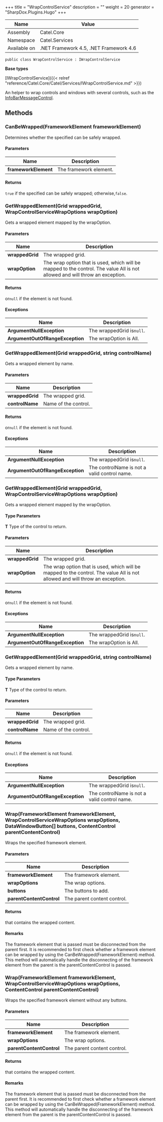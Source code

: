 

+++
title = "WrapControlService" 
description = ""
weight = 20
generator = "SharpDox.Plugins.Hugo"
+++

Name|Value
---|---
Assembly|Catel.Core
Namespace|Catel.Services
Available on|.NET Framework 4.5, .NET Framework 4.6

```
public class WrapControlService : IWrapControlService
```

**Base types**

[IWrapControlService]({{< relref "reference/Catel.Core/Catel/Services/IWrapControlService.md" >}})

An helper to wrap controls and windows with several controls, such as the [InfoBarMessageControl](#).

## Methods

### CanBeWrapped(FrameworkElement frameworkElement)

Determines whether the specified can be safely wrapped.

#### Parameters

Name|Description
---|---
**frameworkElement**|The framework element.

#### Returns

`true` if the specified can be safely wrapped; otherwise,`false`.

### GetWrappedElement(Grid wrappedGrid, WrapControlServiceWrapOptions wrapOption)

Gets a wrapped element mapped by the wrapOption.

#### Parameters

Name|Description
---|---
**wrappedGrid**|The wrapped grid.
**wrapOption**|The wrap option that is used, which will be mapped to the control. The value All is not allowed and will throw an exception.

#### Returns

or`null` if the element is not found.

#### Exceptions

Name|Description
---|---
**ArgumentNullException**|The wrappedGrid is`null`.
**ArgumentOutOfRangeException**|The wrapOption is All.

### GetWrappedElement(Grid wrappedGrid, string controlName)

Gets a wrapped element by name.

#### Parameters

Name|Description
---|---
**wrappedGrid**|The wrapped grid.
**controlName**|Name of the control.

#### Returns

or`null` if the element is not found.

#### Exceptions

Name|Description
---|---
**ArgumentNullException**|The wrappedGrid is`null`.
**ArgumentOutOfRangeException**|The controlName is not a valid control name.

### GetWrappedElement<T>(Grid wrappedGrid, WrapControlServiceWrapOptions wrapOption)

Gets a wrapped element mapped by the wrapOption.

#### Type Parameters

**T**
Type of the control to return.

#### Parameters

Name|Description
---|---
**wrappedGrid**|The wrapped grid.
**wrapOption**|The wrap option that is used, which will be mapped to the control. The value All is not allowed and will throw an exception.

#### Returns

or`null` if the element is not found.

#### Exceptions

Name|Description
---|---
**ArgumentNullException**|The wrappedGrid is`null`.
**ArgumentOutOfRangeException**|The wrapOption is All.

### GetWrappedElement<T>(Grid wrappedGrid, string controlName)

Gets a wrapped element by name.

#### Type Parameters

**T**
Type of the control to return.

#### Parameters

Name|Description
---|---
**wrappedGrid**|The wrapped grid.
**controlName**|Name of the control.

#### Returns

or`null` if the element is not found.

#### Exceptions

Name|Description
---|---
**ArgumentNullException**|The wrappedGrid is`null`.
**ArgumentOutOfRangeException**|The controlName is not a valid control name.

### Wrap(FrameworkElement frameworkElement, WrapControlServiceWrapOptions wrapOptions, DataWindowButton[] buttons, ContentControl parentContentControl)

Wraps the specified framework element.

#### Parameters

Name|Description
---|---
**frameworkElement**|The framework element.
**wrapOptions**|The wrap options.
**buttons**|The buttons to add.
**parentContentControl**|The parent content control.

#### Returns

that contains the wrapped content.

#### Remarks

The framework element that is passed must be disconnected from the parent first. It is recommended to first check whether a framework element can be wrapped by using the CanBeWrapped(FrameworkElement) method. This method will automatically handle the disconnecting of the framework element from the parent is the parentContentControl is passed.

### Wrap(FrameworkElement frameworkElement, WrapControlServiceWrapOptions wrapOptions, ContentControl parentContentControl)

Wraps the specified framework element without any buttons.

#### Parameters

Name|Description
---|---
**frameworkElement**|The framework element.
**wrapOptions**|The wrap options.
**parentContentControl**|The parent content control.

#### Returns

that contains the wrapped content.

#### Remarks

The framework element that is passed must be disconnected from the parent first. It is recommended to first check whether a framework element can be wrapped by using the CanBeWrapped(FrameworkElement) method. This method will automatically handle the disconnecting of the framework element from the parent is the parentContentControl is passed.

